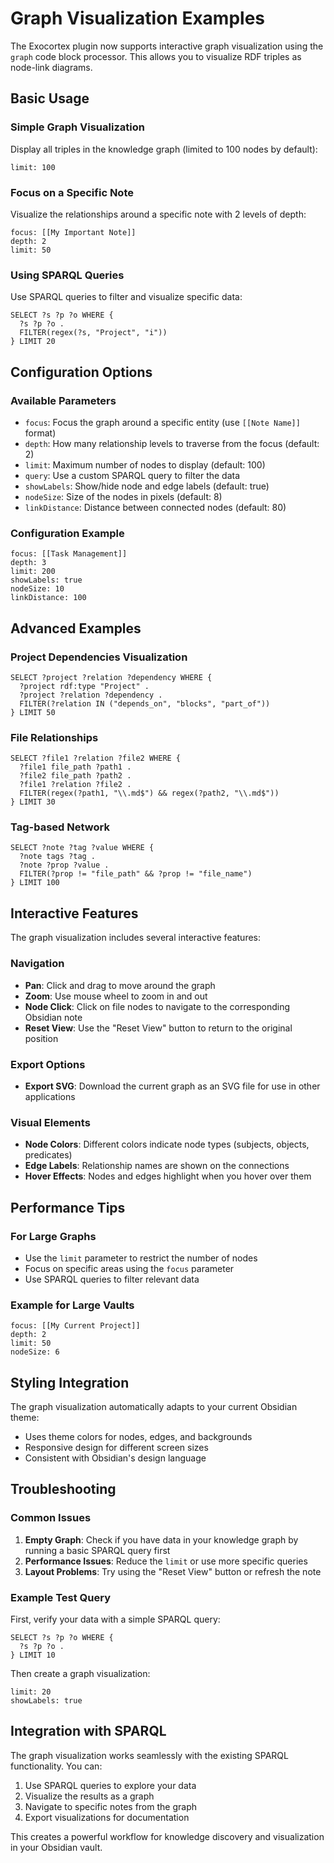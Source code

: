 # Graph Visualization Examples

The Exocortex plugin now supports interactive graph visualization using the `graph` code block processor. This allows you to visualize RDF triples as node-link diagrams.

## Basic Usage

### Simple Graph Visualization

Display all triples in the knowledge graph (limited to 100 nodes by default):

```graph
limit: 100
```

### Focus on a Specific Note

Visualize the relationships around a specific note with 2 levels of depth:

```graph
focus: [[My Important Note]]
depth: 2
limit: 50
```

### Using SPARQL Queries

Use SPARQL queries to filter and visualize specific data:

```graph
SELECT ?s ?p ?o WHERE {
  ?s ?p ?o .
  FILTER(regex(?s, "Project", "i"))
} LIMIT 20
```

## Configuration Options

### Available Parameters

- `focus`: Focus the graph around a specific entity (use `[[Note Name]]` format)
- `depth`: How many relationship levels to traverse from the focus (default: 2)
- `limit`: Maximum number of nodes to display (default: 100)
- `query`: Use a custom SPARQL query to filter the data
- `showLabels`: Show/hide node and edge labels (default: true)
- `nodeSize`: Size of the nodes in pixels (default: 8)
- `linkDistance`: Distance between connected nodes (default: 80)

### Configuration Example

```graph
focus: [[Task Management]]
depth: 3
limit: 200
showLabels: true
nodeSize: 10
linkDistance: 100
```

## Advanced Examples

### Project Dependencies Visualization

```graph
SELECT ?project ?relation ?dependency WHERE {
  ?project rdf:type "Project" .
  ?project ?relation ?dependency .
  FILTER(?relation IN ("depends_on", "blocks", "part_of"))
} LIMIT 50
```

### File Relationships

```graph
SELECT ?file1 ?relation ?file2 WHERE {
  ?file1 file_path ?path1 .
  ?file2 file_path ?path2 .
  ?file1 ?relation ?file2 .
  FILTER(regex(?path1, "\\.md$") && regex(?path2, "\\.md$"))
} LIMIT 30
```

### Tag-based Network

```graph
SELECT ?note ?tag ?value WHERE {
  ?note tags ?tag .
  ?note ?prop ?value .
  FILTER(?prop != "file_path" && ?prop != "file_name")
} LIMIT 100
```

## Interactive Features

The graph visualization includes several interactive features:

### Navigation
- **Pan**: Click and drag to move around the graph
- **Zoom**: Use mouse wheel to zoom in and out
- **Node Click**: Click on file nodes to navigate to the corresponding Obsidian note
- **Reset View**: Use the "Reset View" button to return to the original position

### Export Options
- **Export SVG**: Download the current graph as an SVG file for use in other applications

### Visual Elements
- **Node Colors**: Different colors indicate node types (subjects, objects, predicates)
- **Edge Labels**: Relationship names are shown on the connections
- **Hover Effects**: Nodes and edges highlight when you hover over them

## Performance Tips

### For Large Graphs
- Use the `limit` parameter to restrict the number of nodes
- Focus on specific areas using the `focus` parameter
- Use SPARQL queries to filter relevant data

### Example for Large Vaults
```graph
focus: [[My Current Project]]
depth: 2
limit: 50
nodeSize: 6
```

## Styling Integration

The graph visualization automatically adapts to your current Obsidian theme:
- Uses theme colors for nodes, edges, and backgrounds
- Responsive design for different screen sizes
- Consistent with Obsidian's design language

## Troubleshooting

### Common Issues
1. **Empty Graph**: Check if you have data in your knowledge graph by running a basic SPARQL query first
2. **Performance Issues**: Reduce the `limit` or use more specific queries
3. **Layout Problems**: Try using the "Reset View" button or refresh the note

### Example Test Query
First, verify your data with a simple SPARQL query:

```sparql
SELECT ?s ?p ?o WHERE {
  ?s ?p ?o .
} LIMIT 10
```

Then create a graph visualization:

```graph
limit: 20
showLabels: true
```

## Integration with SPARQL

The graph visualization works seamlessly with the existing SPARQL functionality. You can:

1. Use SPARQL queries to explore your data
2. Visualize the results as a graph
3. Navigate to specific notes from the graph
4. Export visualizations for documentation

This creates a powerful workflow for knowledge discovery and visualization in your Obsidian vault.